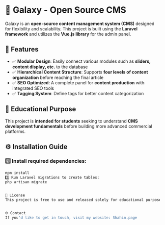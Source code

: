# 🌟 Galaxy - Open Source CMS

Galaxy is an **open-source content management system (CMS)** designed for flexibility and scalability. This project is built using the **Laravel framework** and utilizes the **Vue.js library** for the admin panel.

## 🚀 Features
- ✅ **Modular Design**: Easily connect various modules such as **sliders, content display, etc.** to the database  
- ✅ **Hierarchical Content Structure**: Supports **four levels of content organization** before reaching the final article  
- ✅ **SEO Optimized**: A complete panel for **content production** with integrated SEO tools  
- ✅ **Tagging System**: Define tags for better content categorization  

## 🏫 Educational Purpose
This project is **intended for students** seeking to understand **CMS development fundamentals** before building more advanced commercial platforms.

## ⚙️ Installation Guide
### 1️⃣ Install required dependencies:
```bash
npm install
2️⃣ Run Laravel migrations to create tables:
php artisan migrate


📄 License
This project is free to use and released solely for educational purposes.


🌐 Contact
If you'd like to get in touch, visit my website: Shahin.page

